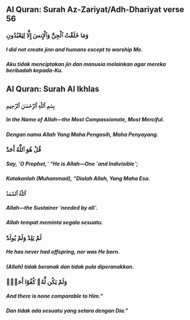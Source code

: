 ## Al Quran: Surah Az-Zariyat/Adh-Dhariyat verse 56
### وَمَا خَلَقْتُ ٱلْجِنَّ وَٱلْإِنسَ إِلَّا لِيَعْبُدُونِ
##### I did not create jinn and humans except to worship Me.
##### Aku tidak menciptakan jin dan manusia melainkan agar mereka beribadah kepada-Ku.




## Al Quran: Surah Al Ikhlas
### بِسْمِ ٱللَّهِ ٱلرَّحْمَـٰنِ ٱلرَّحِيمِ
##### In the Name of Allah—the Most Compassionate, Most Merciful.
##### Dengan nama Allah Yang Maha Pengasih, Maha Penyayang.
### قُلْ هُوَ ٱللَّهُ أَحَدٌ
##### Say, ˹O Prophet,˺ “He is Allah—One ˹and Indivisible˺;
##### Katakanlah (Muhammad), “Dialah Allah, Yang Maha Esa.
### ٱللَّهُ ٱلصَّمَدُ
##### Allah—the Sustainer ˹needed by all˺.
##### Allah tempat meminta segala sesuatu.
### لَمْ يَلِدْ وَلَمْ يُولَدْ
##### He has never had offspring, nor was He born.
##### (Allah) tidak beranak dan tidak pula diperanakkan.
### وَلَمْ يَكُن لَّهُۥ كُفُوًا أَحَدٌۢ
##### And there is none comparable to Him.”
##### Dan tidak ada sesuatu yang setara dengan Dia.”

<!--
**mahesame/mahesame** is a ✨ _special_ ✨ repository because its `README.md` (this file) appears on your GitHub profile.

Here are some ideas to get you started:

- 🔭 I’m currently working on ...
- 🌱 I’m currently learning ...
- 👯 I’m looking to collaborate on ...
- 🤔 I’m looking for help with ...
- 💬 Ask me about ...
- 📫 How to reach me: ...
- 😄 Pronouns: ...
- ⚡ Fun fact: ...
-->
